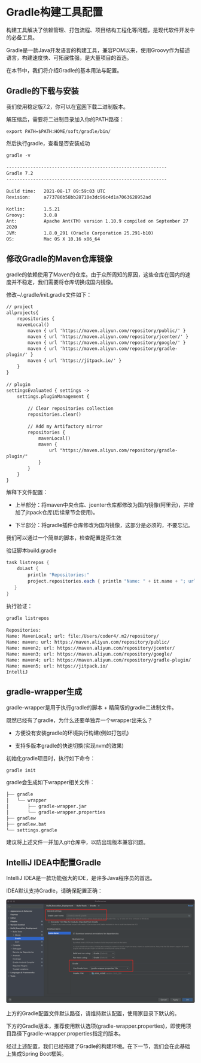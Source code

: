 # Gradle构建工具配置

构建工具解决了依赖管理、打包流程、项目结构工程化等问题，是现代软件开发中的必备工具。

Gradle是一款Java开发语言的构建工具，兼容POM以来，使用Groovy作为描述语言，构建速度快、可拓展性强，是大量项目的首选。

在本节中，我们将介绍Gradle的基本用法与配置。

## Gradle的下载与安装

我们使用稳定版7.2，你可以在[官网](https://gradle.org/releases/)下载二进制版本。

解压缩后，需要将二进制目录加入你的PATH路径：

```shell
export PATH=$PATH:HOME/soft/gradle/bin/
```

然后执行gradle，查看是否安装成功

```shell
gradle -v

------------------------------------------------------------
Gradle 7.2
------------------------------------------------------------

Build time:   2021-08-17 09:59:03 UTC
Revision:     a773786b58bb28710e3dc96c4d1a7063628952ad

Kotlin:       1.5.21
Groovy:       3.0.8
Ant:          Apache Ant(TM) version 1.10.9 compiled on September 27 2020
JVM:          1.8.0_291 (Oracle Corporation 25.291-b10)
OS:           Mac OS X 10.16 x86_64
```

## 修改Gradle的Maven仓库镜像

gradle的依赖使用了Maven的仓库。由于众所周知的原因，这些仓库在国内的速度并不稳定，我们需要将仓库切换成国内镜像。

修改~/.gradle/init.gradle文件如下：

```
// project
allprojects{
    repositories {
    mavenLocal()
        maven { url 'https://maven.aliyun.com/repository/public/' }
        maven { url 'https://maven.aliyun.com/repository/jcenter/' }
        maven { url 'https://maven.aliyun.com/repository/google/' }
        maven { url 'https://maven.aliyun.com/repository/gradle-plugin/' }
        maven { url 'https://jitpack.io/' }
    }
}

// plugin
settingsEvaluated { settings ->
    settings.pluginManagement {

        // Clear repositories collection
        repositories.clear()

        // Add my Artifactory mirror
        repositories {
            mavenLocal()
            maven {
                url "https://maven.aliyun.com/repository/gradle-plugin/"
            }
        }
    }
}
```

解释下文件配置：

- 上半部分：将maven中央仓库、jcenter仓库都修改为国内镜像(阿里云)，并增加了jitpack仓库(后续章节会使用)。

- 下半部分：将gradle插件仓库修改为国内镜像，这部分是必须的，不要忘记。

我们可以通过一个简单的脚本，检查配置是否生效

验证脚本build.gradle

```groovy
task listrepos {
    doLast {
        println "Repositories:"
        project.repositories.each { println "Name: " + it.name + "; url: " + it.url }
   }
}
```

执行验证：

```
gradle listrepos

Repositories:
Name: MavenLocal; url: file:/Users/coder4/.m2/repository/
Name: maven; url: https://maven.aliyun.com/repository/public/
Name: maven2; url: https://maven.aliyun.com/repository/jcenter/
Name: maven3; url: https://maven.aliyun.com/repository/google/
Name: maven4; url: https://maven.aliyun.com/repository/gradle-plugin/
Name: maven5; url: https://jitpack.io/
IntelliJ
```

## gradle-wrapper生成

gradle-wrapper是用于执行gradle的脚本 + 精简版的gradle二进制文件。

既然已经有了gradle，为什么还要单独弄一个wrapper出来么？

- 方便没有安装gradle的环境执行构建(例如打包机)

- 支持多版本gradle的快速切换(实现nvm的效果)

初始化gradle项目时，执行如下命令：

```shell
gradle init
```

gradle会生成如下wrapper相关文件：

```shell
├── gradle
│   └── wrapper
│       ├── gradle-wrapper.jar
│       └── gradle-wrapper.properties
├── gradlew
├── gradlew.bat
└── settings.gradle
```

建议将上述文件一并加入git仓库中，以防出现版本兼容问题。

## IntelliJ IDEA中配置Gradle

IntelliJ IDEA是一款功能强大的IDE，是许多Java程序员的首选。

IDEA默认支持Gradle，请确保配置正确：

![  ](./gradle-idea.png)

上方的Gradle配置文件默认路径，请维持默认配置，使用家目录下默认的。

下方的Gradle版本，推荐使用默认选项(gradle-wrapper.properties)，即使用项目路径下gradle-wrapper.properties指定的版本。

经过上述配置，我们已经搭建了Gradle的构建环境。在下一节，我们会在此基础上集成Spring Boot框架。
